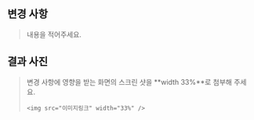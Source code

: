 ## 변경 사항

> 내용을 적어주세요.

## 결과 사진

> 변경 사항에 영향을 받는 화면의 스크린 샷을 **width 33%**로 첨부해 주세요.
> 
> `<img src="이미지링크" width="33%" />`